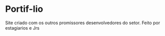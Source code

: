# Portif-lio
Site criado com os outros promissores desenvolvedores do setor. Feito por estagiarios e Jrs
